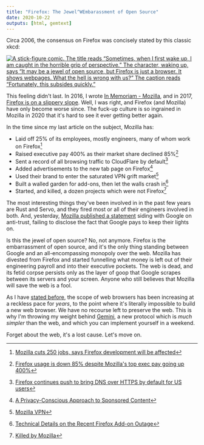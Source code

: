 ```yaml
---
title: "Firefox: The Jewel^WEmbarassment of Open Source"
date: 2020-10-22
outputs: [html, gemtext]
---
```


Circa 2006, the consensus on Firefox was concisely stated by this classic xkcd:

[![A stick-figure comic. The title reads &ldquo;Sometimes, when I first wake up, I am caught in the horrible grip of perspective.&rdquo; The character, waking up, says &ldquo;It may be a jewel of open source, but Firefox is just a browser. It shows webpages. What the hell is wrong with us?&rdquo; The caption reads &ldquo;Fortunately, this subsides quickly.&rdquo;](https://imgs.xkcd.com/comics/perspective.png)](https://xkcd.com/198/)

This feeling didn't last. In 2016, I wrote
[In Memoriam - Mozilla](/2016/05/11/In-Memoriam-Mozilla.html), and in 2017,
[Firefox is on a slippery slope](/2017/12/16/Firefox-is-on-a-slippery-slope.html).
Well, I was right, and Firefox (and Mozilla) have only become worse since. The
fuck-up culture is so ingrained in Mozilla in 2020 that it's hard to see it ever
getting better again.

In the time since my last article on the subject, Mozilla has:

- Laid off 25% of its employees, mostly engineers, many of whom work on Firefox[^1]
- Raised executive pay 400% as their market share declined 85%[^2]
- Sent a record of all browsing traffic to CloudFlare by default[^3]
- Added advertisements to the new tab page on Firefox[^4]
- Used their brand to enter the saturated VPN grift market[^5]
- Built a walled garden for add-ons, then let the walls crash in[^6]
- Started, and killed, a dozen projects which were not Firefox[^7]

[^1]: [Mozilla cuts 250 jobs, says Firefox development will be affected](https://arstechnica.com/information-technology/2020/08/firefox-maker-mozilla-lays-off-250-workers-says-covid-19-lowered-revenue/)
[^2]: [Firefox usage is down 85% despite Mozilla's top exec pay going up 400%](http://calpaterson.com/mozilla.html)
[^3]: [Firefox continues push to bring DNS over HTTPS by default for US users](https://blog.mozilla.org/blog/2020/02/25/firefox-continues-push-to-bring-dns-over-https-by-default-for-us-users/)
[^4]: [A Privacy-Conscious Approach to Sponsored Content](https://blog.mozilla.org/futurereleases/2018/04/30/a-privacy-conscious-approach-to-sponsored-content/)
[^5]: [Mozilla VPN](https://vpn.mozilla.org/)
[^6]: [Technical Details on the Recent Firefox Add-on Outage](https://hacks.mozilla.org/2019/05/technical-details-on-the-recent-firefox-add-on-outage/)
[^7]: [Killed by Mozilla](https://killedbymozilla.com/)

The most interesting things they've been involved in in the past few years are 
Rust and Servo, and they fired most or all of their engineers involved in both.
And, yesterday, [Mozilla published a statement][abject betrayal] siding with
Google on anti-trust, failing to disclose the fact that Google pays to keep their
lights on.

[abject betrayal]: https://blog.mozilla.org/blog/2020/10/20/mozilla-reaction-to-u-s-v-google/

Is this the jewel of open source? No, not anymore. Firefox is the embarrassment
of open source, and it's the only thing standing between Google and an
all-encompassing monopoly over the web. Mozilla has divested from Firefox and
started funnelling what money is left out of their engineering payroll and into
their executive pockets. The web is dead, and its fetid corpse persists only
as the layer of goop that Google scrapes between its servers and your screen.
Anyone who still believes that Mozilla will save the web is a fool.

As I have [stated before][browser scope], the scope of web browsers has been
increasing at a reckless pace for *years*, to the point where it's literally
impossible to build a new web browser. We have no recourse left to preserve the
web. This is why I'm throwing my weight behind [Gemini][Gemini], a new protocol
which is *much simpler* than the web, and which you can implement yourself in a
weekend.

[browser scope]: /2020/03/18/Reckless-limitless-scope.html
[Gemini]: https://gemini.circumlunar.space/

Forget about the web, it's a lost cause. Let's move on.
